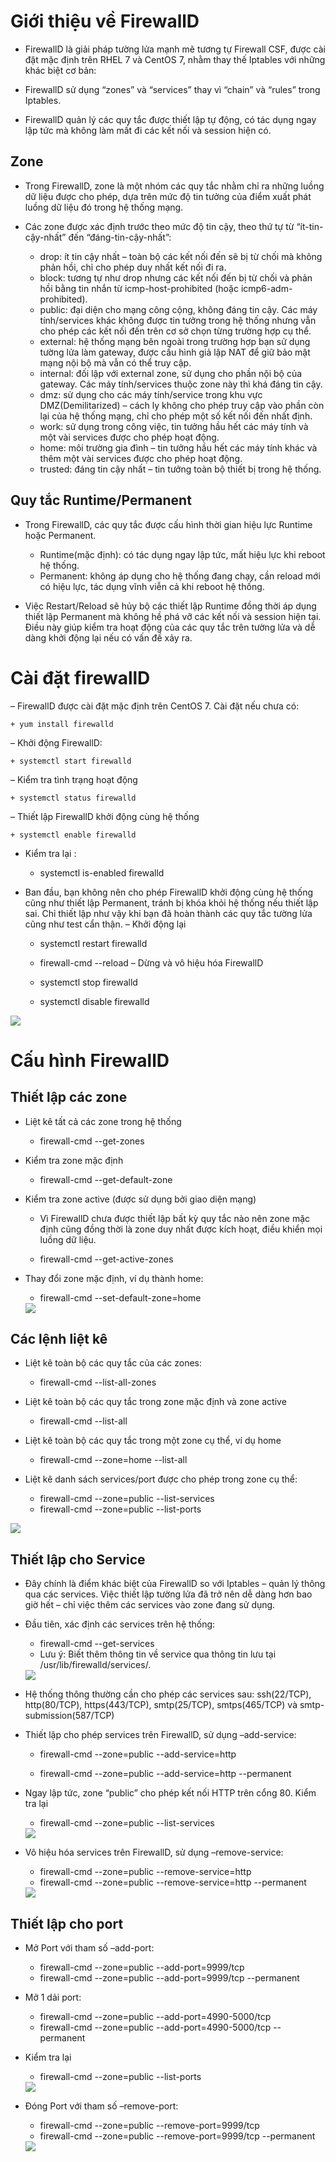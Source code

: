 # Giới thiệu về FirewallD
- FirewallD là giải pháp tường lửa mạnh mẽ tương tự Firewall CSF, được cài đặt mặc định trên RHEL 7 và CentOS 7, nhằm thay thế Iptables với những khác biệt cơ bản:

- FirewallD sử dụng “zones” và “services” thay vì “chain” và “rules” trong Iptables.
- FirewallD quản lý các quy tắc được thiết lập tự động, có tác dụng ngay lập tức mà không làm mất đi các kết nối và session hiện có.
## Zone 
- Trong FirewallD, zone là một nhóm các quy tắc nhằm chỉ ra những luồng dữ liệu được cho phép, dựa trên mức độ tin tưởng của điểm xuất phát luồng dữ liệu đó trong hệ thống mạng.

- Các zone được xác định trước theo mức độ tin cậy, theo thứ tự từ “ít-tin-cậy-nhất” đến “đáng-tin-cậy-nhất”:

    + drop: ít tin cậy nhất – toàn bộ các kết nối đến sẽ bị từ chối mà không phản hồi, chỉ cho phép duy nhất kết nối đi ra.
    + block: tương tự như drop nhưng các kết nối đến bị từ chối và phản hồi bằng tin nhắn từ icmp-host-prohibited (hoặc icmp6-adm-prohibited).
    + public: đại diện cho mạng công cộng, không đáng tin cậy. Các máy tính/services khác không được tin tưởng trong hệ thống nhưng vẫn cho phép các kết nối đến trên cơ sở chọn từng trường hợp cụ thể.
    + external: hệ thống mạng bên ngoài trong trường hợp bạn sử dụng tường lửa làm gateway, được cấu hình giả lập NAT để giữ bảo mật mạng nội bộ mà vẫn có thể truy cập.
    + internal: đối lập với external zone, sử dụng cho phần nội bộ của gateway. Các máy tính/services thuộc zone này thì khá đáng tin cậy.
    + dmz: sử dụng cho các máy tính/service trong khu vực DMZ(Demilitarized) – cách ly không cho phép truy cập vào phần còn lại của hệ thống mạng, chỉ cho phép một số kết nối đến nhất định.
    + work: sử dụng trong công việc, tin tưởng hầu hết các máy tính và một vài services được cho phép hoạt động.
    + home: môi trường gia đình – tin tưởng hầu hết các máy tính khác và thêm một vài services được cho phép hoạt động.
    + trusted: đáng tin cậy nhất – tin tưởng toàn bộ thiết bị trong hệ thống.
## Quy tắc Runtime/Permanent

- Trong FirewallD, các quy tắc được cấu hình thời gian hiệu lực Runtime hoặc Permanent.

    + Runtime(mặc định): có tác dụng ngay lập tức, mất hiệu lực khi reboot hệ thống.
    + Permanent: không áp dụng cho hệ thống đang chạy, cần reload mới có hiệu lực, tác dụng vĩnh viễn cả khi reboot hệ thống.
- Việc Restart/Reload sẽ hủy bộ các thiết lập Runtime đồng thời áp dụng thiết lập Permanent mà không hề phá vỡ các kết nối và session hiện tại. Điều này giúp kiểm tra hoạt động của các quy tắc trên tường lửa và dễ dàng khởi động lại nếu có vấn đề xảy ra.

# Cài đặt firewallD

– FirewallD được cài đặt mặc định trên CentOS 7. Cài đặt nếu chưa có:

    + yum install firewalld
– Khởi động FirewallD:

    + systemctl start firewalld
– Kiểm tra tình trạng hoạt động

    + systemctl status firewalld
– Thiết lập FirewallD khởi động cùng hệ thống
    
    + systemctl enable firewalld
- Kiểm tra lại :

    + systemctl is-enabled firewalld
- Ban đầu, bạn không nên cho phép FirewallD khởi động cùng hệ thống cũng như thiết lập Permanent, tránh bị khóa khỏi hệ thống nếu thiết lập sai. Chỉ thiết lập như vậy khi bạn đã hoàn thành các quy tắc tường lửa cũng như test cẩn thận.
– Khởi động lại

    + systemctl restart firewalld
    + firewall-cmd --reload
– Dừng và vô hiệu hóa FirewallD

    + systemctl stop firewalld
    + systemctl disable firewalld

<img src="image/1.PNG">

# Cấu hình FirewallD

## Thiết lập các zone
- Liệt kê tất cả các zone trong hệ thống

    + firewall-cmd --get-zones

- Kiểm tra zone mặc định

    + firewall-cmd --get-default-zone

- Kiểm tra zone active (được sử dụng bởi giao diện mạng)
    + Vì FirewallD chưa được thiết lập bất kỳ quy tắc nào nên zone mặc định cũng đồng thời là zone duy nhất được kích hoạt, điều khiển mọi luồng dữ liệu.

    + firewall-cmd --get-active-zones

- Thay đổi zone mặc định, ví dụ thành home:

    + firewall-cmd --set-default-zone=home

    <img src="image/2.PNG">

## Các lệnh liệt kê

- Liệt kê toàn bộ các quy tắc của các zones:
    + firewall-cmd --list-all-zones

- Liệt kê toàn bộ các quy tắc trong zone mặc định và zone active
    + firewall-cmd --list-all

- Liệt kê toàn bộ các quy tắc trong một zone cụ thể, ví dụ home
    + firewall-cmd --zone=home --list-all

- Liệt kê danh sách services/port được cho phép trong zone cụ thể:
    + firewall-cmd --zone=public --list-services
    + firewall-cmd --zone=public --list-ports

<img src="image/3.PNG">

## Thiết lập cho Service

- Đây chính là điểm khác biệt của FirewallD so với Iptables – quản lý thông qua các services. Việc thiết lập tường lửa đã trở nên dễ dàng hơn bao giờ hết – chỉ việc thêm các services vào zone đang sử dụng.
- Đầu tiên, xác định các services trên hệ thống:
    + firewall-cmd --get-services
    + Lưu ý: Biết thêm thông tin về service qua thông tin lưu tại /usr/lib/firewalld/services/.
    
    <img src="image/4.PNG">

- Hệ thống thông thường cần cho phép các services sau: ssh(22/TCP), http(80/TCP), https(443/TCP), smtp(25/TCP), smtps(465/TCP) và smtp-submission(587/TCP)

- Thiết lập cho phép services trên FirewallD, sử dụng –add-service:

    + firewall-cmd --zone=public --add-service=http

    + firewall-cmd --zone=public --add-service=http --permanent

- Ngay lập tức, zone “public” cho phép kết nối HTTP trên cổng 80. Kiểm tra lại

    + firewall-cmd --zone=public --list-services

    <img src="image/5.PNG">

- Vô hiệu hóa services trên FirewallD, sử dụng –remove-service:

    + firewall-cmd --zone=public --remove-service=http
    + firewall-cmd --zone=public --remove-service=http --permanent

    <img src="image/6.PNG">

## Thiết lập cho port
- Mở Port với tham số –add-port:

    + firewall-cmd --zone=public --add-port=9999/tcp
    + firewall-cmd --zone=public --add-port=9999/tcp --permanent
- Mở 1 dải port:
    + firewall-cmd --zone=public --add-port=4990-5000/tcp
    + firewall-cmd --zone=public --add-port=4990-5000/tcp --permanent
- Kiểm tra lại

    + firewall-cmd --zone=public --list-ports

    <img src="image/7.PNG">

- Đóng Port với tham số –remove-port:

    + firewall-cmd --zone=public --remove-port=9999/tcp
    + firewall-cmd --zone=public --remove-port=9999/tcp --permanent

    <img src="image/8.PNG">